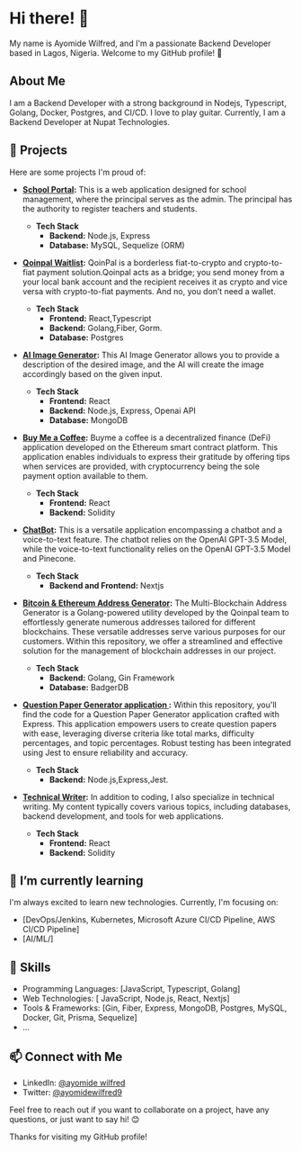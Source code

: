 # Hi there! 👋

My name is Ayomide Wilfred, and I'm a passionate Backend Developer based in Lagos, Nigeria. Welcome to my GitHub profile! 🚀

## About Me

I am a Backend Developer with a strong background in Nodejs, Typescript, Golang, Docker, Postgres, and CI/CD. I love to play guitar. Currently, I am a Backend Developer at Nupat Technologies.

## 🚀 Projects

Here are some projects I'm proud of:

- **[School Portal](http://pisonitsha.com):** This is a web application designed for school management, where the principal serves as the admin. The principal has the authority to register teachers and students.
  - **Tech Stack**
    - **Backend:** Node.js, Express
    - **Database:** MySQL, Sequelize (ORM)

- **[Qoinpal Waitlist](https://qoinpal.com):** QoinPal is a borderless fiat-to-crypto and crypto-to-fiat payment solution.Qoinpal acts as a bridge; you send money from a your local bank account and the recipient receives it as crypto and vice versa with crypto-to-fiat payments. And no, you don’t need a wallet.
  - **Tech Stack**
    - **Frontend:** React,Typescript
    - **Backend:** Golang,Fiber, Gorm.
    - **Database:** Postgres


- **[AI Image Generator](https://openai-frontend-lemon.vercel.app):** This AI Image Generator allows you to provide a description of the desired image, and the AI will create the image accordingly based on the given input.
  - **Tech Stack**
    - **Frontend:** React
    - **Backend:** Node.js, Express, Openai API
    - **Database:** MongoDB

- **[Buy Me a Coffee]( https://buymeacoffee-website.ayomidewilfred.repl.co/):** Buyme a coffee is a decentralized finance (DeFi) application developed on the Ethereum smart contract platform. This application enables individuals to express their gratitude by offering tips when services are provided, with cryptocurrency being the sole payment option available to them.
  - **Tech Stack**
    - **Frontend:** React
    - **Backend:** Solidity
   
- **[ChatBot](https://open-ai-chat-bot-amber.vercel.app):** This is a versatile application encompassing a chatbot and a voice-to-text feature. The chatbot relies on the OpenAI GPT-3.5 Model, while the voice-to-text functionality relies on the OpenAI GPT-3.5 Model and Pinecone.
  - **Tech Stack**
    - **Backend and Frontend:** Nextjs
   
- **[Bitcoin & Ethereum Address Generator](https://github.com/ayowilfred95/qoinpal_crypto):** The Multi-Blockchain Address Generator is a Golang-powered utility developed by the Qoinpal team to effortlessly generate numerous addresses tailored for different blockchains. These versatile addresses serve various purposes for our customers. Within this repository, we offer a streamlined and effective solution for the management of blockchain addresses in our project.
  - **Tech Stack**
    - **Backend:** Golang, Gin Framework
    - **Database:** BadgerDB
   
- **[Question Paper Generator application ](https://github.com/ayowilfred95/Question-Paper-Generator-application):** Within this repository, you'll find the code for a Question Paper Generator application crafted with Express. This application empowers users to create question papers with ease, leveraging diverse criteria like total marks, difficulty percentages, and topic percentages. Robust testing has been integrated using Jest to ensure reliability and accuracy.
  - **Tech Stack**
    - **Backend:** Node.js,Express,Jest.
   

- **[Technical Writer](https://wilfred9.hashnode.dev/):** In addition to coding, I also specialize in technical writing. My content typically covers various topics, including databases, backend development, and tools for web applications.
  - **Tech Stack**
    - **Frontend:** React
    - **Backend:** Solidity

## 🌱 I’m currently learning

I'm always excited to learn new technologies. Currently, I'm focusing on:

- [DevOps/Jenkins, Kubernetes, Microsoft Azure CI/CD Pipeline, AWS CI/CD Pipeline]
- [AI/ML/]

## 🔧 Skills

- Programming Languages: [JavaScript, Typescript, Golang]
- Web Technologies: [ JavaScript, Node.js, React, Nextjs]
- Tools & Frameworks: [Gin, Fiber, Express, MongoDB, Postgres, MySQL, Docker, Git, Prisma, Sequelize]
- ...

## 📫 Connect with Me

- LinkedIn: [@ayomide wilfred](https://www.linkedin.com/in/ayomide-wilfred-95083a104/)
- Twitter: [@ayomidewilfred9](https://twitter.com/AyomideWilfred9)

Feel free to reach out if you want to collaborate on a project, have any questions, or just want to say hi! 😊

Thanks for visiting my GitHub profile!
